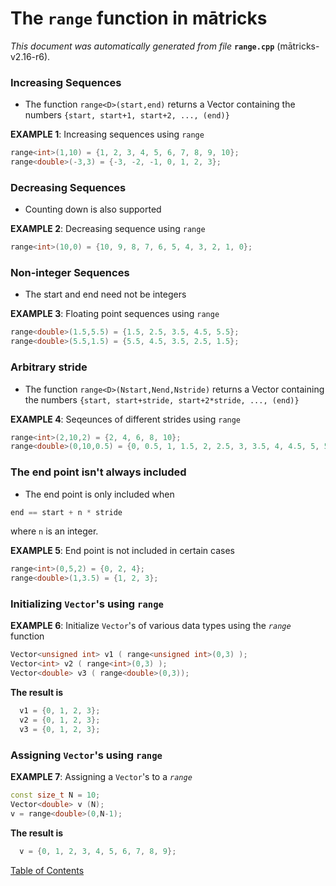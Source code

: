 
# The `range` function in mātricks
_This document was automatically generated from file_ **`range.cpp`** (mātricks-v2.16-r6).

### Increasing Sequences
* The function `range<D>(start,end)` returns a Vector<D> containing the numbers `{start, start+1, start+2, ..., (end)}`

**EXAMPLE 1**: Increasing sequences using `range`
```C++
range<int>(1,10) = {1, 2, 3, 4, 5, 6, 7, 8, 9, 10}; 
range<double>(-3,3) = {-3, -2, -1, 0, 1, 2, 3}; 
```
### Decreasing Sequences
* Counting down is also supported

**EXAMPLE 2**: Decreasing sequence using `range`
```C++
range<int>(10,0) = {10, 9, 8, 7, 6, 5, 4, 3, 2, 1, 0}; 
```
### Non-integer Sequences
* The start and end need not be integers 

**EXAMPLE 3**: Floating point sequences using `range`
```C++
range<double>(1.5,5.5) = {1.5, 2.5, 3.5, 4.5, 5.5}; 
range<double>(5.5,1.5) = {5.5, 4.5, 3.5, 2.5, 1.5}; 
```
### Arbitrary stride
* The function `range<D>(Nstart,Nend,Nstride)` returns a Vector<D> containing the numbers `{start, start+stride, start+2*stride, ..., (end)}`

**EXAMPLE 4**: Seqeunces of different strides using `range`
```C++
range<int>(2,10,2) = {2, 4, 6, 8, 10}; 
range<double>(0,10,0.5) = {0, 0.5, 1, 1.5, 2, 2.5, 3, 3.5, 4, 4.5, 5, 5.5, 6, 6.5, 7, 7.5, 8, 8.5, 9, 9.5, 10}; 
```
### The end point isn't always included
* The end point is only included when 
```C++
end == start + n * stride
```
where `n` is an integer.


**EXAMPLE 5**: End point is not included in certain cases
```C++
range<int>(0,5,2) = {0, 2, 4}; 
range<double>(1,3.5) = {1, 2, 3}; 
```
### Initializing `Vector`'s using `range`


**EXAMPLE 6**: Initialize `Vector`'s of various data types  using the *`range`* function
```C++
Vector<unsigned int> v1 ( range<unsigned int>(0,3) );
Vector<int> v2 ( range<int>(0,3) );
Vector<double> v3 ( range<double>(0,3));
```

**The result is**
```C++
  v1 = {0, 1, 2, 3}; 
  v2 = {0, 1, 2, 3}; 
  v3 = {0, 1, 2, 3}; 
```

### Assigning `Vector`'s using `range`


**EXAMPLE 7**: Assigning a `Vector`'s to a *`range`*
```C++
const size_t N = 10;
Vector<double> v (N);
v = range<double>(0,N-1);
```

**The result is**
```C++
  v = {0, 1, 2, 3, 4, 5, 6, 7, 8, 9}; 
```


[Table of Contents](README.md)
